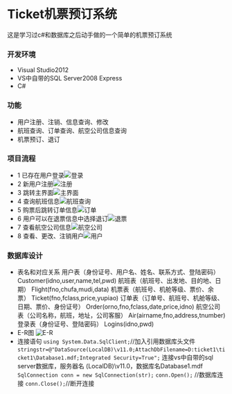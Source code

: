 # Ticket机票预订系统
这是学习过c#和数据库之后动手做的一个简单的机票预订系统
### 开发环境
* Visual Studio2012
* VS中自带的SQL Server2008 Express
* C#
### 功能
* 用户注册、注销、信息查询、修改
* 航班查询、订单查询、航空公司信息查询
* 机票预订、退订
### 项目流程
* 1 已存在用户登录![登录](http://upload-images.jianshu.io/upload_images/4975863-75bde33bb312e291.png?imageMogr2/auto-orient/strip%7CimageView2/2/w/1240)
* 2 新用户注册![注册](http://upload-images.jianshu.io/upload_images/4975863-d1656484cf6228c5.png?imageMogr2/auto-orient/strip%7CimageView2/2/w/1240)
* 3 跳转主界面![主界面](http://upload-images.jianshu.io/upload_images/4975863-988325b7de1b0001.png?imageMogr2/auto-orient/strip%7CimageView2/2/w/1240)
* 4 查询航班信息![航班查询](http://upload-images.jianshu.io/upload_images/4975863-db16fdcb42f5a7b1.png?imageMogr2/auto-orient/strip%7CimageView2/2/w/1240)
* 5 购票后跳转订单信息![订单](http://upload-images.jianshu.io/upload_images/4975863-756501093428f465.png?imageMogr2/auto-orient/strip%7CimageView2/2/w/1240)
* 6 用户可以在退票信息中选择退订![退票](http://upload-images.jianshu.io/upload_images/4975863-5d126d19d3225db0.png?imageMogr2/auto-orient/strip%7CimageView2/2/w/1240)
* 7 查看航空公司信息![航空公司](http://upload-images.jianshu.io/upload_images/4975863-8f76e35c8ff4c816.png?imageMogr2/auto-orient/strip%7CimageView2/2/w/1240)
* 8 查看、更改、注销用户![用户](http://upload-images.jianshu.io/upload_images/4975863-8784d7ecee9913d7.png?imageMogr2/auto-orient/strip%7CimageView2/2/w/1240)
### 数据库设计
* 表名和对应关系
用户表（身份证号、用户名、姓名、联系方式、登陆密码） 
Customer(idno,user,name,tel,pwd)
航班表（航班号、出发地、目的地、日期）
Flight(fno,chufa,mudi,data)
机票表（航班号、机舱等级、票价、余票）
Ticket(fno,fclass,price,yupiao)
订单表（订单号、航班号、机舱等级、日期、票价、身份证号）
Order(orno,fno,fclass,date,price,idno)
航空公司表（公司名称，航班，地址，公司客服）
Air(airname,fno,address,tnumber)
登录表（身份证号、登陆密码）
Logins(idno,pwd)
* E-R图
![E-R](http://upload-images.jianshu.io/upload_images/4975863-1bc3028bda9cae06.png?imageMogr2/auto-orient/strip%7CimageView2/2/w/1240)
* 连接语句
`using System.Data.SqlClient;`//加入引用数据库头文件
`stringstr=@"DataSource(LocalDB)\v11.0;AttachDbFilename=D:ticket1\ticket1\Database1.mdf;Integrated Security=True";`
连接vs中自带的sql server数据库，服务器名 (LocalDB)\v11.0，数据库名Database1.mdf
`SqlConnection conn = new SqlConnection(str);`
`conn.Open();` //数据库连接
`conn.Close();`//断开连接











